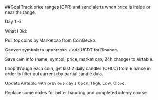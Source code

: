 ##Goal
Track price ranges (CPR) and send alerts when price is inside or near the range.


Day 1 -5

What I Did:

Pull top coins by Marketcap from CoinGecko.

Convert symbols to uppercase + add USDT for Binance.

Save coin info (name, symbol, price, market cap, 24h change) to Airtable.

Loop through each coin, get last 2 daily candles (OHLC) from Binance in order to filter out current day partial candle data.

Update Airtable with previous day’s Open, High, Low, Close.

Replace some nodes for better handling and completed udemy course


